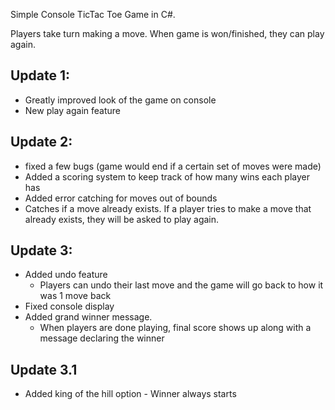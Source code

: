 Simple Console TicTac Toe Game in C#.

Players take turn making a move.
When game is won/finished, they can play again.

Update 1:
---------
-   Greatly improved look of  the game on console
-    New play again feature

Update 2:
----------
-   fixed a few bugs (game would end if a certain set of moves were made)
-   Added a scoring system to keep track of how many wins each player has
-   Added error catching for moves out of bounds
-   Catches if a move already exists. If a player tries to make a move that already exists,
    they will be asked to play again.

Update 3:
----------
- Added undo feature
    -   Players can undo their last move and the game will go back to how it was 1 move back
-   Fixed console display
-   Added grand winner message.
    -   When players are done playing, final score shows up along with a message declaring the winner
    
Update 3.1
----------
-    Added king of the hill option
    -   Winner always starts
